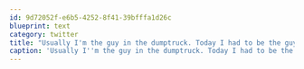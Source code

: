 ```yaml
---
id: 9d72052f-e6b5-4252-8f41-39bfffa1d26c
blueprint: text
category: twitter
title: "Usually I'm the guy in the dumptruck. Today I had to be the guy in the cube s3.amazonaws.com/theoatmeal-img…"
caption: 'Usually I''m the guy in the dumptruck. Today I had to be the guy in the cube <a href="http://s3.amazonaws.com/theoatmeal-img/comics/working_home/5.png" title="http://s3.amazonaws.com/theoatmeal-img/comics/working_home/5.png" class="link link_untco">s3.amazonaws.com/theoatmeal-img…</a>'
---
```

